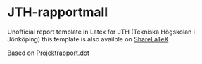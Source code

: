 JTH-rapportmall
===============

Unofficial report template in Latex for JTH (Tekniska Högskolan i Jönköping)
this template is also availble on [ShareLaTeX](https://www.sharelatex.com/project/5052528fd74eaa8f7d00e229)

Based on [Projektrapport.dot](http://hj.se/jth/student/mina-studier/blanketter-och-instruktioner.html?folder=19.5ac8a8541355365d64f80008734&sv.url=12.5ac8a8541355365d64f80008939)
